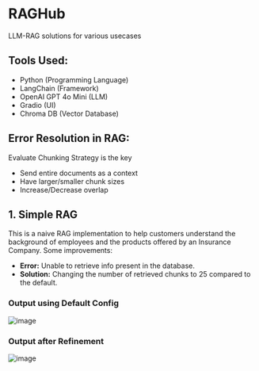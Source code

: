 # RAGHub
LLM-RAG solutions for various usecases

## Tools Used:
* Python (Programming Language)
* LangChain (Framework)
* OpenAI GPT 4o Mini (LLM)
* Gradio (UI)
* Chroma DB (Vector Database)

## Error Resolution in RAG:
Evaluate Chunking Strategy is the key
* Send entire documents as a context
* Have larger/smaller chunk sizes
* Increase/Decrease overlap

## 1. Simple RAG
This is a naive RAG implementation to help customers understand the background of employees and the products offered by an Insurance Company. Some improvements:
* **Error:** Unable to retrieve info present in the database.
* **Solution:** Changing the number of retrieved chunks to 25 compared to the default.
### Output using Default Config
![image](https://github.com/user-attachments/assets/83fe16f5-665e-4436-a994-e20142f4a0b7)

### Output after Refinement
![image](https://github.com/user-attachments/assets/1d9ca377-b498-4b6b-9fa5-14dbbda5a586)
